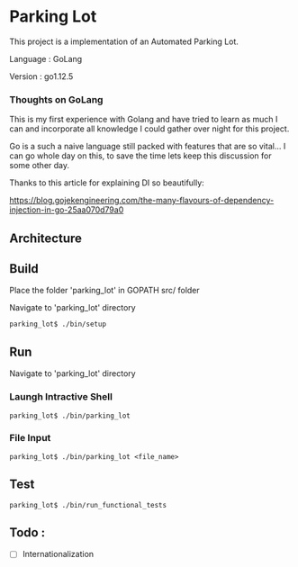# Parking Lot

This project is a implementation of an Automated Parking Lot.

Language : GoLang

Version : go1.12.5


### Thoughts on GoLang
This is my first experience with Golang and have tried to learn as much I can and incorporate all knowledge I could gather over night for this project. 

Go is a such a naive language still packed with features that are so vital...
I can go whole day on this, to save the time lets keep this discussion for some other day.

Thanks to this article for explaining DI so beautifully:

https://blog.gojekengineering.com/the-many-flavours-of-dependency-injection-in-go-25aa070d79a0
  


## Architecture

## Build

Place the folder 'parking_lot' in GOPATH src/ folder

Navigate to 'parking_lot' directory
``` 
parking_lot$ ./bin/setup
```

## Run

Navigate to 'parking_lot' directory

### Laungh Intractive Shell
``` 
parking_lot$ ./bin/parking_lot
```

### File Input

``` 
parking_lot$ ./bin/parking_lot <file_name>
```

## Test


``` 
parking_lot$ ./bin/run_functional_tests
```


## Todo : 

- [ ] Internationalization

